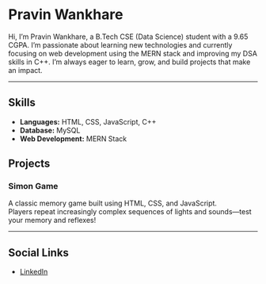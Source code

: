# Pravin Wankhare

Hi, I’m Pravin Wankhare, a B.Tech CSE (Data Science) student with a 9.65 CGPA. I’m passionate about learning new technologies and currently focusing on web development using the MERN stack and improving my DSA skills in C++. I’m always eager to learn, grow, and build projects that make an impact.

---

## Skills
- **Languages:** HTML, CSS, JavaScript, C++
- **Database:** MySQL
- **Web Development:** MERN Stack

## Projects

### Simon Game
A classic memory game built using HTML, CSS, and JavaScript.  
Players repeat increasingly complex sequences of lights and sounds—test your memory and reflexes!

---

## Social Links

- [LinkedIn](https://www.linkedin.com/in/pravinwankhare/)
